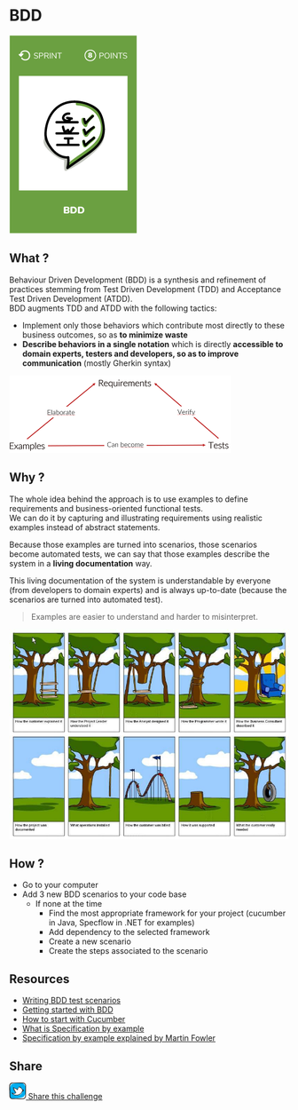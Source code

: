 # BDD
![Write BDD scenarios](images/bdd.png) 


## What ?
Behaviour Driven Development (BDD) is a synthesis and refinement of practices stemming from Test Driven Development (TDD) and Acceptance Test Driven Development (ATDD).  
BDD augments TDD and ATDD with the following tactics:  
* Implement only those behaviors which contribute most directly to these business outcomes, so as **to minimize waste**
* **Describe behaviors in a single notation** which is directly **accessible to domain experts, testers and developers, so as to improve communication** (mostly Gherkin syntax)

![Scenarios](images/write-3-BDD-scenarios1.png) 

## Why ?
The whole idea behind the approach is to use examples to define requirements and business-oriented functional tests.  
We can do it by  capturing and illustrating requirements using realistic examples instead of abstract statements.  

Because those examples are turned into scenarios, those scenarios become automated tests, we can say that those examples describe the system in a **living documentation** way.

This living documentation of the system is understandable by everyone (from developers to domain experts) and is always up-to-date (because the scenarios are turned into automated test).

> Examples are easier to understand and harder to misinterpret.

![Wrong spec](images/write-3-BDD-scenarios2.jpg) 

## How ?
* Go to your computer
* Add 3 new BDD scenarios to your code base
    * If none at the time
        * Find the most appropriate framework for your project (cucumber in Java, Specflow in .NET for examples)
        * Add dependency to the selected framework
        * Create a new scenario
        * Create the steps associated to the scenario

## Resources
* [Writing BDD test scenarios](https://www.departmentofproduct.com/blog/writing-bdd-test-scenarios/)
* [Getting started with BDD](https://blog.hiptest.net/2016/04/28/getting-started-with-bdd-part-1/)
* [How to start with Cucumber](https://www.cuelogic.com/blog/how-to-start-with-cucumber-automation/)
* [What is Specification by example](https://blog.red-badger.com/blog/2012/07/31/what-is-specification-by-example)
* [Specification by example explained by Martin Fowler](https://martinfowler.com/bliki/SpecificationByExample.html)

## Share
![Share](../images/twitter.png)[ Share this challenge](https://twitter.com/home?status=I%20have%20just%20completed%20the%20B.D.D%20%23craft_challenges%20from%20%40agilepartner%20http://tiny.cc/bd40wy)